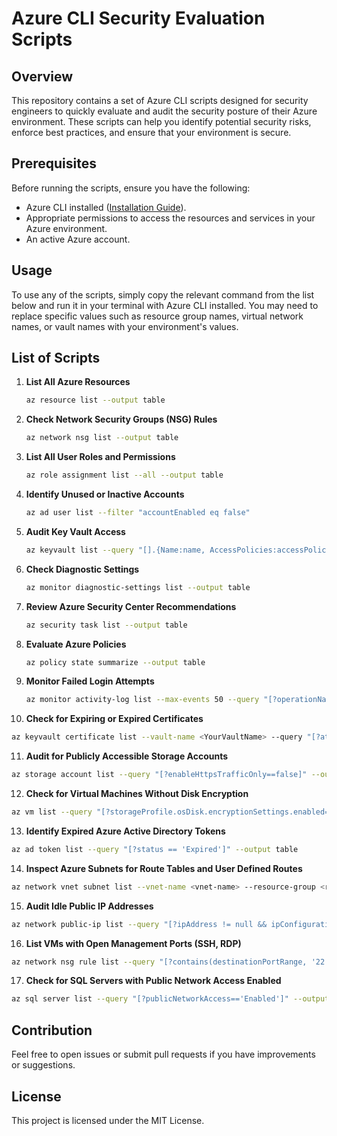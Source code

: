 # Azure CLI Security Evaluation Scripts

## Overview
This repository contains a set of Azure CLI scripts designed for security engineers to quickly evaluate and audit the security posture of their Azure environment. These scripts can help you identify potential security risks, enforce best practices, and ensure that your environment is secure.

## Prerequisites
Before running the scripts, ensure you have the following:
- Azure CLI installed ([Installation Guide](https://docs.microsoft.com/en-us/cli/azure/install-azure-cli)).
- Appropriate permissions to access the resources and services in your Azure environment.
- An active Azure account.

## Usage
To use any of the scripts, simply copy the relevant command from the list below and run it in your terminal with Azure CLI installed. You may need to replace specific values such as resource group names, virtual network names, or vault names with your environment's values.

## List of Scripts

1. **List All Azure Resources**
   ```bash
   az resource list --output table
   ```

2. **Check Network Security Groups (NSG) Rules**
   ```bash
   az network nsg list --output table
   ```

3. **List All User Roles and Permissions**
   ```bash
   az role assignment list --all --output table
   ```

4. **Identify Unused or Inactive Accounts**
   ```bash
   az ad user list --filter "accountEnabled eq false"
   ```

5. **Audit Key Vault Access**
   ```bash
   az keyvault list --query "[].{Name:name, AccessPolicies:accessPolicies}" --output table
   ```

6. **Check Diagnostic Settings**
   ```bash
   az monitor diagnostic-settings list --output table
   ```

7. **Review Azure Security Center Recommendations**
   ```bash
   az security task list --output table
   ```

8. **Evaluate Azure Policies**
   ```bash
   az policy state summarize --output table
   ```

9. **Monitor Failed Login Attempts**
   ```bash
   az monitor activity-log list --max-events 50 --query "[?operationName.value == 'Microsoft.Authorization/login/action' && status.value == 'Failed']" --output table
   ```

10. **Check for Expiring or Expired Certificates**
   ```bash
   az keyvault certificate list --vault-name <YourVaultName> --query "[?attributes.expires<='2024-08-25']" --output table
   ```

11. **Audit for Publicly Accessible Storage Accounts**
   ```bash
   az storage account list --query "[?enableHttpsTrafficOnly==false]" --output table
   ```

12. **Check for Virtual Machines Without Disk Encryption**
   ```bash
   az vm list --query "[?storageProfile.osDisk.encryptionSettings.enabled==false]" --output table
   ```

13. **Identify Expired Azure Active Directory Tokens**
   ```bash
   az ad token list --query "[?status == 'Expired']" --output table
   ```

14. **Inspect Azure Subnets for Route Tables and User Defined Routes**
   ```bash
   az network vnet subnet list --vnet-name <vnet-name> --resource-group <resource-group-name> --query "[].{Name:name, RouteTable:routeTable.id, UserDefinedRoutes:ipConfigurations}" --output table
   ```

15. **Audit Idle Public IP Addresses**
   ```bash
   az network public-ip list --query "[?ipAddress != null && ipConfiguration == null]" --output table
   ```

16. **List VMs with Open Management Ports (SSH, RDP)**
   ```bash
   az network nsg rule list --query "[?contains(destinationPortRange, '22') || contains(destinationPortRange, '3389')]" --output table
   ```

17. **Check for SQL Servers with Public Network Access Enabled**
   ```bash
   az sql server list --query "[?publicNetworkAccess=='Enabled']" --output table
   ```

## Contribution
Feel free to open issues or submit pull requests if you have improvements or suggestions.

## License
This project is licensed under the MIT License.
